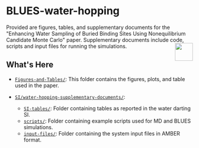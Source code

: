 # BLUES-water-hopping

Provided are figures, tables, and supplementary documents for the "Enhancing Water Sampling of Buried Binding Sites Using Nonequilibrium Candidate Monte Carlo" paper. Supplementary documents include code, scripts and input files for running the simulations. <a href="url"><img src="https://github.com/MobleyLab/blues-water-hopping-paper/blob/master/Figures-and-Tables/water-scaled-arrow.jpeg" align="right" height="48" width="48" ></a>

## What's Here

- [`Figures-and-Tables/`](Figures-and-Tables): This folder contains the figures, plots, and table used in the paper.

- [`SI/water-hopping-supplementary-documents/`](SI/water-hopping-supplementary-documents):
  - [`SI-tables/`](SI/water-hopping-supplementary-documents/SI-tables): Folder containing tables as reported in the water darting SI.
  - [`scripts/`](SI/water-hopping-supplementary-documents/scripts): Folder containing example scripts used for MD and BLUES simulations.
  - [`input-files/`](SI/water-hopping-supplementary-documents/input-files): Folder containing the system input files in AMBER format.
